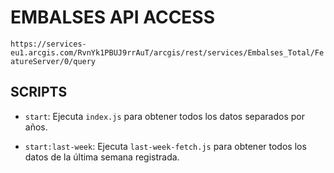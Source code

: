 # EMBALSES API ACCESS

`https://services-eu1.arcgis.com/RvnYk1PBUJ9rrAuT/arcgis/rest/services/Embalses_Total/FeatureServer/0/query`

## SCRIPTS

- `start`: Ejecuta `index.js` para obtener todos los datos separados por años.

- `start:last-week`: Ejecuta `last-week-fetch.js` para obtener todos los datos de la última semana registrada.
